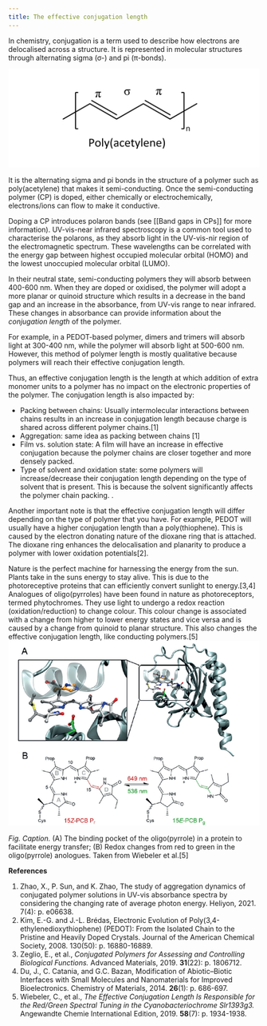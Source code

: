 ```yaml
---
title: The effective conjugation length 
---
```

In chemistry, conjugation is a term used to describe how electrons are delocalised across a structure. It is represented in molecular structures through alternating sigma (σ-) and pi (π-bonds). 

![conjugation](../pictures/effectiveconj2.png)

It is the alternating sigma and pi bonds in the structure of a polymer such as poly(acetylene) that makes it semi-conducting. Once the semi-conducting polymer (CP) is doped, either chemically or electrochemically, electrons/ions can flow to make it conductive.

Doping a CP introduces polaron bands (see [[Band gaps in CPs]] for more information). UV-vis-near infrared spectroscopy is a common tool used to characterise the polarons, as they absorb light in the UV-vis-nir region of the electromagnetic spectrum. These wavelengths can be correlated with the energy gap between highest occupied molecular orbital (HOMO) and the lowest unoccupied molecular orbital (LUMO).

In their neutral state, semi-conducting polymers they will absorb between 400-600 nm.  When they are doped or oxidised, the polymer will adopt a more planar or quinoid structure which results in a decrease in the band gap and an increase in the absorbance, from UV-vis range to near infrared. These changes in absorbance can provide information about the *conjugation length* of the polymer.

For example, in a PEDOT-based polymer, dimers and trimers will absorb light at 300-400 nm, while the polymer will absorb light at 500-600 nm. However, this method of polymer length is mostly qualitative because polymers will reach their effective conjugation length.

Thus, an effective conjugation length is the length at which addition of extra monomer units to a polymer has no impact on the electronic properties of the polymer. The conjugation length is also impacted by:
- Packing between chains: Usually intermolecular interactions between chains results in an increase in conjugation length because charge is shared across different polymer chains.[1]
- Aggregation: same idea as packing between chains [1]
- Film vs. solution state: A film will have an increase in effective conjugation because the polymer chains are closer together and more densely packed. 
- Type of solvent and oxidation state: some polymers will increase/decrease their conjugation length depending on the type of solvent that is present. This is because the solvent significantly affects the polymer chain packing. .

Another important note is that the effective conjugation length will differ depending on the type of polymer that you have. For example, PEDOT will usually have a higher conjugation length than a poly(thiophene). This is caused by the electron donating nature of the dioxane ring that is attached. The dioxane ring enhances the delocalisation and planarity to produce a polymer with lower oxidation potentials[2].

Nature is the perfect machine for harnessing the energy from the sun. Plants take in the suns energy to stay alive. This is due to the photoreceptive proteins that can efficiently convert sunlight to energy.[3,4] Analogues of oligo(pyrroles) have been found in nature as photoreceptors, termed phytochromes. They use light to undergo a redox reaction (oxidation/reduction) to change colour. This colour change is associated with a change from higher to lower energy states and vice versa and is caused by a change from quinoid to planar structure. This also changes the effective conjugation length, like conducting polymers.[5]
![conjugation in nature](../pictures/effectiveconj1.png)

*Fig. Caption.* (A) The binding pocket of the oligo(pyrrole) in a protein to facilitate energy transfer; (B) Redox changes from red to green in the oligo(pyrrole) anologues. Taken from Wiebeler et al.[5]

**References**
1. Zhao, X., P. Sun, and K. Zhao, The study of aggregation dynamics of conjugated polymer solutions in UV-vis absorbance spectra by considering the changing rate of average photon energy. Heliyon, 2021. 7(4): p. e06638.
2. Kim, E.-G. and J.-L. Brédas, Electronic Evolution of Poly(3,4-ethylenedioxythiophene) (PEDOT): From the Isolated Chain to the Pristine and Heavily Doped Crystals. Journal of the American Chemical Society, 2008. 130(50): p. 16880-16889.
3. Zeglio, E., et al., _Conjugated Polymers for Assessing and Controlling Biological Functions._ Advanced Materials, 2019. **31**(22): p. 1806712.
4. Du, J., C. Catania, and G.C. Bazan, Modification of Abiotic–Biotic Interfaces with Small Molecules and Nanomaterials for Improved Bioelectronics. Chemistry of Materials, 2014. **26**(1): p. 686-697.
5. Wiebeler, C., et al., _The Effective Conjugation Length Is Responsible for the Red/Green Spectral Tuning in the Cyanobacteriochrome Slr1393g3._ Angewandte Chemie International Edition, 2019. **58**(7): p. 1934-1938.